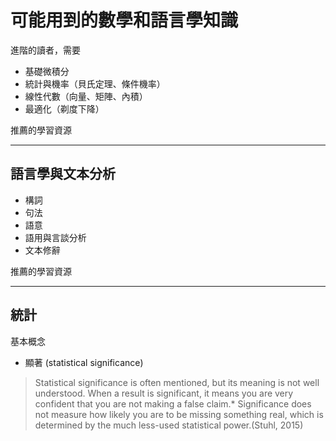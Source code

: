 # 可能用到的數學和語言學知識





進階的讀者，需要
- 基礎微積分
- 統計與機率（貝氏定理、條件機率）
- 線性代數（向量、矩陣、內積）
- 最適化（剃度下降）


推薦的學習資源


---
## 語言學與文本分析

- 構詞
- 句法
- 語意
- 語用與言談分析
- 文本修辭


推薦的學習資源



---
## 統計

基本概念

- 顯著 (statistical significance)

> Statistical significance is often mentioned, but its meaning is not well understood. When a result is significant, it means you are very confident that you are not making a false claim.* Significance does not measure how likely you are to be missing something real, which is determined by the much less-used statistical power.(Stuhl, 2015)







